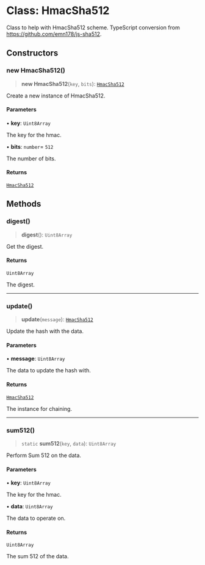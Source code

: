 # Class: HmacSha512

Class to help with HmacSha512 scheme.
TypeScript conversion from https://github.com/emn178/js-sha512.

## Constructors

### new HmacSha512()

> **new HmacSha512**(`key`, `bits`): [`HmacSha512`](HmacSha512.md)

Create a new instance of HmacSha512.

#### Parameters

• **key**: `Uint8Array`

The key for the hmac.

• **bits**: `number`= `512`

The number of bits.

#### Returns

[`HmacSha512`](HmacSha512.md)

## Methods

### digest()

> **digest**(): `Uint8Array`

Get the digest.

#### Returns

`Uint8Array`

The digest.

***

### update()

> **update**(`message`): [`HmacSha512`](HmacSha512.md)

Update the hash with the data.

#### Parameters

• **message**: `Uint8Array`

The data to update the hash with.

#### Returns

[`HmacSha512`](HmacSha512.md)

The instance for chaining.

***

### sum512()

> `static` **sum512**(`key`, `data`): `Uint8Array`

Perform Sum 512 on the data.

#### Parameters

• **key**: `Uint8Array`

The key for the hmac.

• **data**: `Uint8Array`

The data to operate on.

#### Returns

`Uint8Array`

The sum 512 of the data.
